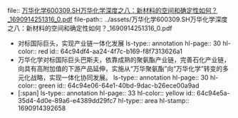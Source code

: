 file:: [万华化学600309.SH万华化学深度之八：新材料的空间和确定性如何？_1690914251316_0.pdf](../assets/万华化学600309.SH万华化学深度之八：新材料的空间和确定性如何？_1690914251316_0.pdf)
file-path:: ../assets/万华化学600309.SH万华化学深度之八：新材料的空间和确定性如何？_1690914251316_0.pdf

- 对标国际巨头，实现产业链一体化发展
  ls-type:: annotation
  hl-page:: 30
  hl-color:: red
  id:: 64c94df4-aa24-4f7c-b169-f8f7313626a1
- 万华化学对标国际巨头巴斯夫，依靠成熟的聚氨酯产业链，完善石化产业链，向具有高附加值的下游产品延伸，实施从“万华聚氨酯”向“万华化学”转变的多元化战略，实现一体化协同发展。
  ls-type:: annotation
  hl-page:: 30
  hl-color:: green
  id:: 64c94e06-64e1-40bd-9dac-b26ece00a9ad
- [:span]
  ls-type:: annotation
  hl-page:: 33
  hl-color:: yellow
  id:: 64c94e5a-35d4-4d0e-89a6-e4389dd29fc7
  hl-type:: area
  hl-stamp:: 1690914392658